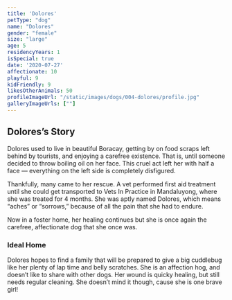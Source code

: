 ```yaml
---
title: 'Dolores'
petType: "dog"
name: "Dolores"
gender: "female"
size: "large"
age: 5
residencyYears: 1
isSpecial: true
date: '2020-07-27'
affectionate: 10
playful: 9
kidFriendly: 9
likesOtherAnimals: 50
profileImageUrl: "/static/images/dogs/004-dolores/profile.jpg"
galleryImageUrls: [""]
---
```


## Dolores’s  Story

Dolores used to live in beautiful Boracay, getting by on food scraps left behind by tourists, and enjoying a carefree existence. That is, until someone decided to throw boiling oil on her face. This cruel act left her with half a face — everything on the left side is completely disfigured.

Thankfully, many came to her rescue. A vet performed first aid treatment until she could get transported to Vets In Practice in Mandaluyong, where she was treated for 4 months. She was aptly named Dolores, which means “aches” or “sorrows,” because of all the pain that she had to endure.

Now in a foster home, her healing continues but she is once again the carefree, affectionate dog that she once was.

### Ideal Home

Dolores hopes to find a family that will be prepared to give a big cuddlebug like her plenty of lap time and belly scratches. She is an affection hog, and doesn’t like to share with other dogs. Her wound is quicky healing, but still needs regular cleaning. She doesn’t mind it though, cause she is one brave girl!
